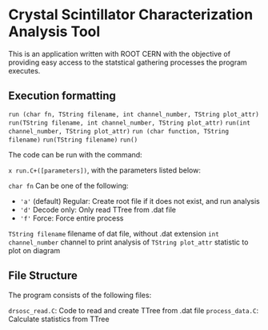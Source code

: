 # Crystal Scintillator Characterization Analysis Tool

This is an application written with ROOT CERN with the objective of providing easy access to the statstical gathering processes the program executes.

## Execution formatting

`run (char fn, TString filename, int channel_number, TString plot_attr)`
`run(TString filename, int channel_number, TString plot_attr)`
`run(int channel_number, TString plot_attr)`
`run (char function, TString filename)`
`run(TString filename)`
`run()`

The code can be run with the command:

`x run.C+([parameters])`, with the parameters listed below:

`char fn` Can be one of the following:
 - `'a'` (default) Regular: Create root file if it does not exist, and run analysis
 - `'d'` Decode only: Only read TTree from .dat file
 - `'f'` Force: Force entire process

`TString filename` filename of dat file, without .dat extension
`int channel_number` channel to print analysis of
`TString plot_attr` statistic to plot on diagram

## File Structure

The program consists of the following files:

`drsosc_read.C`: Code to read and create TTree from .dat file
`process_data.C`: Calculate statistics from TTree

